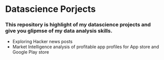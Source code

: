 # Datascience Porjects

### This repository is highlight of my datascience projects and give you glipmse of my data analysis skills.

  *  Exploring Hacker news posts
  *  Market Intelligence analysis of profitable app profiles for App store and Google Play store
